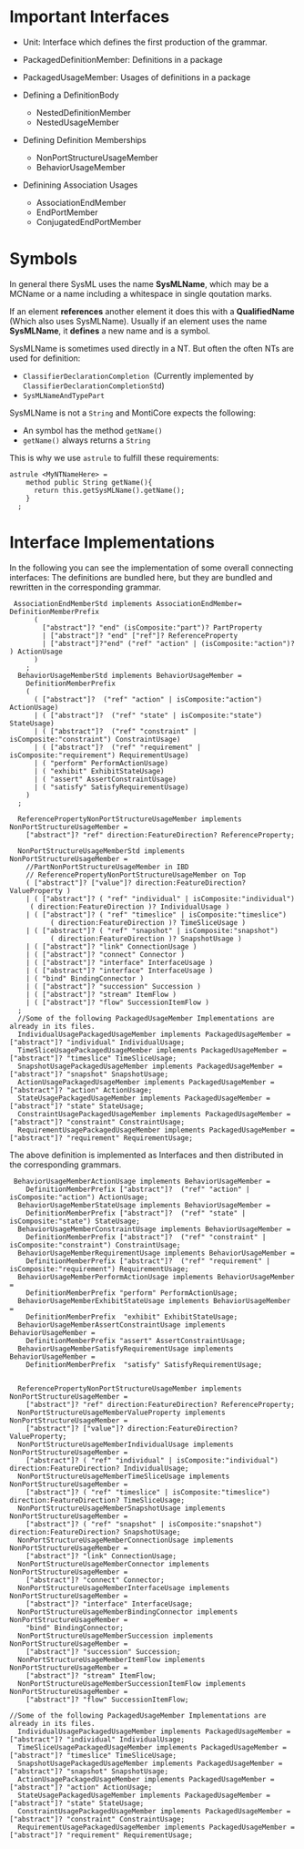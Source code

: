# Important Interfaces
- Unit: Interface which defines the first production of the grammar.
- PackagedDefinitionMember: Definitions in a package
- PackagedUsageMember: Usages of definitions in a package

- Defining a DefinitionBody
    - NestedDefinitionMember
    - NestedUsageMember
-  Defining Definition Memberships
    - NonPortStructureUsageMember
    - BehaviorUsageMember

- Definining Association Usages
    - AssociationEndMember
    - EndPortMember
    - ConjugatedEndPortMember
    
# Symbols
In general there SysML uses the name __SysMLName__, which may be a MCName or a name including a whitespace in single
 qoutation marks. 

If an element __references__ another element it does this with a __QualifiedName__ (Which also uses SysMLName).
Usually if an element uses the name __SysMLName__, it __defines__ a new name and is a 
symbol.

SysMLName is sometimes used directly in a NT. But often the often NTs are used for definition:
- ```ClassifierDeclarationCompletion ```(Currently implemented by 
```ClassifierDeclarationCompletionStd```)
- ```SysMLNameAndTypePart```

SysMLName is not a ```String``` and MontiCore expects the following:
- An symbol has the method ```getName()```
- ```getName()``` always returns a ```String```

This is why we use ```astrule``` to fulfill these requirements:
``` 
astrule <MyNTNameHere> =
    method public String getName(){
      return this.getSysMLName().getName();
    }
  ;
```

# Interface Implementations
In the following you can see the implementation of some overall connecting interfaces:
The definitions are bundled here, but they are bundled and rewritten in the corresponding grammar.

```
 AssociationEndMemberStd implements AssociationEndMember= DefinitionMemberPrefix
      (
        ["abstract"]? "end" (isComposite:"part")? PartProperty
        | ["abstract"]? "end" ["ref"]? ReferenceProperty
        | ["abstract"]?"end" ("ref" "action" | (isComposite:"action")? ) ActionUsage
      )
    ;
  BehaviorUsageMemberStd implements BehaviorUsageMember =
    DefinitionMemberPrefix
    (
      ( ["abstract"]?  ("ref" "action" | isComposite:"action") ActionUsage)
      | ( ["abstract"]?  ("ref" "state" | isComposite:"state") StateUsage)
      | ( ["abstract"]?  ("ref" "constraint" | isComposite:"constraint") ConstraintUsage)
      | ( ["abstract"]?  ("ref" "requirement" | isComposite:"requirement") RequirementUsage)
      | ( "perform" PerformActionUsage)
      | ( "exhibit" ExhibitStateUsage)
      | ( "assert" AssertConstraintUsage)
      | ( "satisfy" SatisfyRequirementUsage)
    )
  ;

  ReferencePropertyNonPortStructureUsageMember implements NonPortStructureUsageMember =
    ["abstract"]? "ref" direction:FeatureDirection? ReferenceProperty;

  NonPortStructureUsageMemberStd implements NonPortStructureUsageMember =
    //PartNonPortStructureUsageMember in IBD
    // ReferencePropertyNonPortStructureUsageMember on Top
    ( ["abstract"]? ["value"]? direction:FeatureDirection? ValueProperty )
    | ( ["abstract"]? ( "ref" "individual" | isComposite:"individual")
     ( direction:FeatureDirection )? IndividualUsage )
    | ( ["abstract"]? ( "ref" "timeslice" | isComposite:"timeslice")
          ( direction:FeatureDirection )? TimeSliceUsage )
    | ( ["abstract"]? ( "ref" "snapshot" | isComposite:"snapshot")
          ( direction:FeatureDirection )? SnapshotUsage )
    | ( ["abstract"]? "link" ConnectionUsage )
    | ( ["abstract"]? "connect" Connector )
    | ( ["abstract"]? "interface" InterfaceUsage )
    | ( ["abstract"]? "interface" InterfaceUsage )
    | ( "bind" BindingConnector )
    | ( ["abstract"]? "succession" Succession )
    | ( ["abstract"]? "stream" ItemFlow )
    | ( ["abstract"]? "flow" SuccessionItemFlow )
  ;
  //Some of the following PackagedUsageMember Implementations are already in its files.
  IndividualUsagePackagedUsageMember implements PackagedUsageMember =  ["abstract"]? "individual" IndividualUsage;
  TimeSliceUsagePackagedUsageMember implements PackagedUsageMember =   ["abstract"]? "timeslice" TimeSliceUsage;
  SnapshotUsagePackagedUsageMember implements PackagedUsageMember =    ["abstract"]? "snapshot" SnapshotUsage;
  ActionUsagePackagedUsageMember implements PackagedUsageMember =      ["abstract"]? "action" ActionUsage;
  StateUsagePackagedUsageMember implements PackagedUsageMember =       ["abstract"]? "state" StateUsage;
  ConstraintUsagePackagedUsageMember implements PackagedUsageMember =  ["abstract"]? "constraint" ConstraintUsage;
  RequirementUsagePackagedUsageMember implements PackagedUsageMember = ["abstract"]? "requirement" RequirementUsage;

```

The above definition is implemented as Interfaces and then distributed in the corresponding grammars.
```
 BehaviorUsageMemberActionUsage implements BehaviorUsageMember =
    DefinitionMemberPrefix ["abstract"]?  ("ref" "action" | isComposite:"action") ActionUsage;
  BehaviorUsageMemberStateUsage implements BehaviorUsageMember =
    DefinitionMemberPrefix ["abstract"]?  ("ref" "state" | isComposite:"state") StateUsage;
  BehaviorUsageMemberConstraintUsage implements BehaviorUsageMember =
    DefinitionMemberPrefix ["abstract"]?  ("ref" "constraint" | isComposite:"constraint") ConstraintUsage;
  BehaviorUsageMemberRequirementUsage implements BehaviorUsageMember =
    DefinitionMemberPrefix ["abstract"]?  ("ref" "requirement" | isComposite:"requirement") RequirementUsage;
  BehaviorUsageMemberPerformActionUsage implements BehaviorUsageMember =
    DefinitionMemberPrefix "perform" PerformActionUsage;
  BehaviorUsageMemberExhibitStateUsage implements BehaviorUsageMember =
    DefinitionMemberPrefix  "exhibit" ExhibitStateUsage;
  BehaviorUsageMemberAssertConstraintUsage implements BehaviorUsageMember =
    DefinitionMemberPrefix "assert" AssertConstraintUsage;
  BehaviorUsageMemberSatisfyRequirementUsage implements BehaviorUsageMember =
    DefinitionMemberPrefix  "satisfy" SatisfyRequirementUsage;


  ReferencePropertyNonPortStructureUsageMember implements NonPortStructureUsageMember =
    ["abstract"]? "ref" direction:FeatureDirection? ReferenceProperty;
  NonPortStructureUsageMemberValueProperty implements NonPortStructureUsageMember =
    ["abstract"]? ["value"]? direction:FeatureDirection? ValueProperty;
  NonPortStructureUsageMemberIndividualUsage implements NonPortStructureUsageMember =
    ["abstract"]? ( "ref" "individual" | isComposite:"individual") direction:FeatureDirection? IndividualUsage;
  NonPortStructureUsageMemberTimeSliceUsage implements NonPortStructureUsageMember =
    ["abstract"]? ( "ref" "timeslice" | isComposite:"timeslice") direction:FeatureDirection? TimeSliceUsage;
  NonPortStructureUsageMemberSnapshotUsage implements NonPortStructureUsageMember =
    ["abstract"]? ( "ref" "snapshot" | isComposite:"snapshot") direction:FeatureDirection? SnapshotUsage;
  NonPortStructureUsageMemberConnectionUsage implements NonPortStructureUsageMember =
    ["abstract"]? "link" ConnectionUsage;
  NonPortStructureUsageMemberConnector implements NonPortStructureUsageMember =
    ["abstract"]? "connect" Connector;
  NonPortStructureUsageMemberInterfaceUsage implements NonPortStructureUsageMember =
    ["abstract"]? "interface" InterfaceUsage;
  NonPortStructureUsageMemberBindingConnector implements NonPortStructureUsageMember =
    "bind" BindingConnector;
  NonPortStructureUsageMemberSuccession implements NonPortStructureUsageMember =
    ["abstract"]? "succession" Succession;
  NonPortStructureUsageMemberItemFlow implements NonPortStructureUsageMember =
    ["abstract"]? "stream" ItemFlow;
  NonPortStructureUsageMemberSuccessionItemFlow implements NonPortStructureUsageMember =
    ["abstract"]? "flow" SuccessionItemFlow;
    
//Some of the following PackagedUsageMember Implementations are already in its files.
  IndividualUsagePackagedUsageMember implements PackagedUsageMember =  ["abstract"]? "individual" IndividualUsage;
  TimeSliceUsagePackagedUsageMember implements PackagedUsageMember =   ["abstract"]? "timeslice" TimeSliceUsage;
  SnapshotUsagePackagedUsageMember implements PackagedUsageMember =    ["abstract"]? "snapshot" SnapshotUsage;
  ActionUsagePackagedUsageMember implements PackagedUsageMember =      ["abstract"]? "action" ActionUsage;
  StateUsagePackagedUsageMember implements PackagedUsageMember =       ["abstract"]? "state" StateUsage;
  ConstraintUsagePackagedUsageMember implements PackagedUsageMember =  ["abstract"]? "constraint" ConstraintUsage;
  RequirementUsagePackagedUsageMember implements PackagedUsageMember = ["abstract"]? "requirement" RequirementUsage;

```
